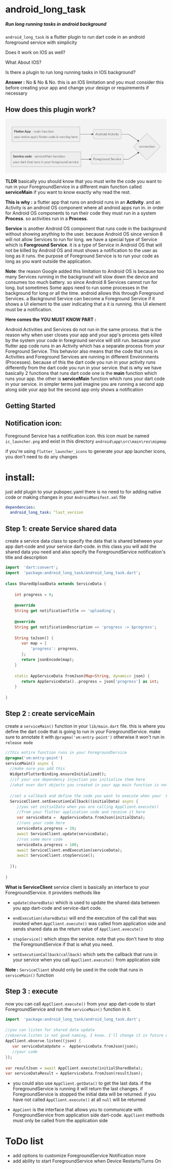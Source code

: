# android_long_task

##### Run long running tasks in android background

`android_long_task` is a flutter plugin to run dart code in an android foreground service with simplicity

Does it work on IOS as well?

What About IOS?

Is there a plugin to run long running tasks in IOS background?

**Answer :**
No & No & No. this is an IOS limitation and you must consider this before creating your app and change your design or requirements if necessary

  ## How does this plugin work?

![diagram](diagram.jpg?raw=true "digram")

**TLDR**
basically you should know that you must write the code you want to run in your ForegroundService in a different main function called **serviceMain**
if you want to know exactly why read the rest.


**This is why :**
a flutter app that runs on android runs in an **Activity**. and an Activity is an android OS component where all android apps run in. in order for Android OS components to run their code they must run in  a system **Process**.  so activities run in a **Process**. 

**Service** is another Android OS component that runs code in the background without showing anything to the user. because Android OS since version 8 will not allow Services to run for long. we have a special type of Service which is **Foreground Service**. it is a type of Service in Android OS that will not be killed by Android OS and must shows a notification to the user as long as it runs. the purpose of Foreground Service is to run your code as long as you want outside the application.

**Note**: the reason Google added this limitation to Android OS is because too many Services running in the background will slow down the device and consumes too much battery. so since Android 8 Services cannot run for long. 
but sometimes Some apps need to run some processes in the background for long or all the time. android allows this through Foreground Services. a Background Service can become a Foreground Service if it shows a UI element to the user indicating that a it is running. this UI element must be a notification.

**Here comes the YOU MUST KNOW PART :**

Android Activities and Services do not run in the same process. that is the reason why when user closes your app and your app's process gets killed by the system your code in foreground service will still run. because your flutter app code runs in an Activity which has a separate process from your Foreground Service. This behavior also means that the code that runs in Activities and Foreground Services are running in different Environments (Processes). because of this the dart code you run in your activity runs differently from the dart code you run in your service. that is why we have basically 2 functions that runs dart code one is the **main** function which runs your app. the other is **serviceMain** function which runs your dart code in your service. in simpler terms just imagine you are running a second app along side your app but the second app only shows a notification


## Getting Started

## Notification icon:
Foreground Service has a notification icon. this icon must be named `ic_launcher.png` and exist in this directory `android\app\src\main\res\mipmap`

if you're using `flutter_launcher_icons` to generate your app launcher icons, you don't need to do any changes

# install:
just add plugin to your pubspec.yaml
there is no need to for adding native code or making changes in your `AndroidManifest.xml` file

```yaml
dependencies:
  android_long_task: ^last_version
```

## Step 1: create Service shared data
create a service data class to specify the data that is shared between your app dart-code and your service dart-code. in this class you will add the shared data you need and also specify the ForegroundService notification's title and description

```dart
import  'dart:convert';
import  'package:android_long_task/android_long_task.dart';

class SharedUploadData extends ServiceData {

    int progress = 0;

    @override
    String get notificationTitle => 'uploading';

    @override
    String get notificationDescription => 'progress -> $progress';

    String toJson() {
       var map = {
           'progress': progress,
       };
       return jsonEncode(map);
    }

    static AppServiceData fromJson(Map<String, dynamic> json) {
       return AppServiceData()..progress = json['progress'] as int;
    }

}
```

## Step 2 : create serviceMain

create a `serviceMain()` function in your `lib/main.dart` file. this is where you define the dart code that is going to run in your ForegroundService. make sure to annotate it with `@pragma('vm:entry-point')` otherwise it won't run in `release mode`

```dart
//this entire function runs in your ForegroundService
@pragma('vm:entry-point')
serviceMain() async {
  //make sure you add this
  WidgetsFlutterBinding.ensureInitialized();
  //if your use dependency injection you initialize them here
  //what ever dart objects you created in your app main function is not  accessible here
  
  //set a callback and define the code you want to execute when your  ForegroundService runs
  ServiceClient.setExecutionCallback((initialData) async {
     //you set initialData when you are calling AppClient.execute()
     //from your flutter application code and receive it here
     var serviceData =  AppServiceData.fromJson(initialData);
     //runs your code here
     serviceData.progress = 20;
     await ServiceClient.update(serviceData);
     //run some more code
     serviceData.progress = 100;
     await ServiceClient.endExecution(serviceData);
     await ServiceClient.stopService();     

  });

}
```

**What is ServiceClient**
service client is basically an interface to your ForegroundService. it providers methods like
* `update(sharedData)` which is used to update the shared data between you app dart-code and service-dart code.

* `endExecution(sharedData)` will end the execution of the call that was invoked when `AppClient.execute()` was called from application side and sends shared data as the return value of `AppClient.execute()`

* `stopService()` which stops the service. note that you don't have to stop the ForegroundService if that is what you need.

* `setExecutionCallback(callback)` which sets the callback that runs in your service when you call `AppClient.execute()` from application side

**Note :** `ServiceClient` should only be used in the code that runs in `serviceMain()` function

## Step 3 : execute

now you can call `AppClient.execute()` from your app dart-code to start ForegroundService and run the `serviceMain()` function in it.

```dart
import  'package:android_long_task/android_long_task.dart';

//you can listen for shared data update
//observe.listen is not good naming, I know. I'll change it in future updates.
AppClient.observe.listen((json) {
   var serviceDataUpdate =  AppServiceData.fromJson(json);
   //your code
});

var resultJson = await AppClient.execute(initialSharedData);
var serviceDataResult = AppServiceData.fromJson(resultJson); 

```
* you could also use `AppClient.getData()` to get the last data. if the ForegroundService is running it will return the last changes. if ForegroundService is stopped the initial data will be returned. if you have not called `AppClient.execute()` at all `null` will be returned

* `AppCient` is the interface that allows you to communicate with ForegroundService from application side dart-code. `AppClient` methods must only be called from the application side

# ToDo list

* add options to customize ForegroundService Notification more
* add ability to start ForegroundService when Device Restarts/Turns On



